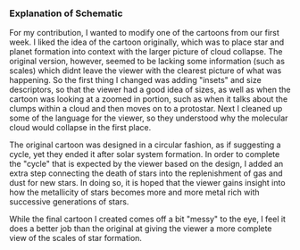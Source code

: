 ### Explanation of Schematic

For my contribution, I wanted to modify one of the cartoons from our first week. I liked the idea of the cartoon originally, which was to place star and planet formation
into context with the larger picture of cloud collapse. The original version, however, seemed to be lacking some information (such as scales) which didnt leave the viewer 
with the clearest picture of what was happening. So the first thing I changed was adding "insets" and size descriptors, so that the viewer had a good idea of sizes, as
well as when the cartoon was looking at a zoomed in portion, such as when it talks about the clumps within a cloud and then moves on to a protostar. Next I cleaned up
some of the language for the viewer, so they understood why the molecular cloud would collapse in the first place. 

The original cartoon was designed in a circular fashion, as if suggesting a cycle, yet they ended it after solar system formation. In order to complete the "cycle" 
that is expected by the viewer based on the design, I added an extra step connecting the death of stars into the replenishment of gas and dust for new stars. In doing so,
it is hoped that the viewer gains insight into how the metallicity of stars becomes more and more metal rich with successive generations of stars. 

While the final cartoon I created comes off a bit "messy" to the eye, I feel it does a better job than the original at giving the viewer a more complete view of the scales 
of star formation. 
